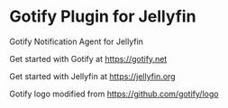 # Gotify Plugin for Jellyfin

Gotify Notification Agent for Jellyfin

Get started with Gotify at https://gotify.net

Get started with Jellyfin at https://jellyfin.org

Gotify logo modified from https://github.com/gotify/logo
